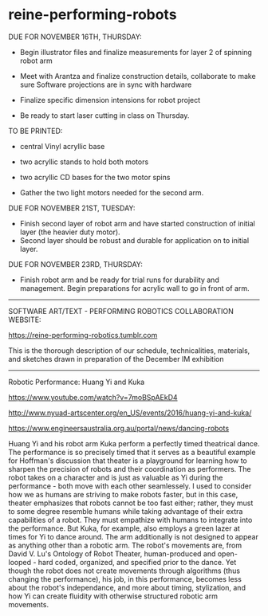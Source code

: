 # reine-performing-robots

DUE FOR NOVEMBER 16TH, THURSDAY:

- Begin illustrator files and finalize measurements for layer 2 of spinning robot arm 
- Meet with Arantza and finalize construction details, collaborate to make sure Software projections are in sync with hardware
- Finalize specific dimension intensions for robot project

- Be ready to start laser cutting in class on Thursday.

TO BE PRINTED:

- central Vinyl acryllic base
- two acryllic stands to hold both motors
- two acryllic CD bases for the two motor spins

- Gather the two light motors needed for the second arm.


DUE FOR NOVEMBER 21ST, TUESDAY:

- Finish second layer of robot arm and have started construction of initial layer (the heavier duty motor).
- Second layer should be robust and durable for application on to initial layer.


DUE FOR NOVEMBER 23RD, THURSDAY:

- Finish robot arm and be ready for trial runs for durability and management. Begin preparations for acrylic wall to go in front of arm. 


------------------------------------------

SOFTWARE ART/TEXT  - PERFORMING ROBOTICS COLLABORATION WEBSITE:



https://reine-performing-robotics.tumblr.com




This is the thorough description of our schedule, technicalities, materials, and sketches drawn in preparation of the December IM exhibition



-----------------------------------------

Robotic Performance: Huang Yi and Kuka


https://www.youtube.com/watch?v=7moBSpAEkD4

http://www.nyuad-artscenter.org/en_US/events/2016/huang-yi-and-kuka/

https://www.engineersaustralia.org.au/portal/news/dancing-robots


Huang Yi and his robot arm Kuka perform a perfectly timed theatrical dance. The performance is so precisely timed that it serves as a beautiful example for Hoffman's discussion that theater is a playground for learning how to sharpen the precision of robots and their coordination as performers. The robot takes on a character and is just as valuable as Yi during the performance - both move with each other seamlessely. I used to consider how we as humans are striving to make robots faster, but in this case, theater emphasizes that robots cannot be too fast either; rather, they must to some degree resemble humans while taking advantage of their extra capabilities of a robot. They must empathize with humans to integrate into the performance. But Kuka, for example, also employs a green lazer at times for Yi to dance around. The arm additionally is not designed to appear as anything other than a robotic arm. The robot's movements are, from David V. Lu's Ontology of Robot Theater, human-produced and open-looped - hard coded, organized, and specified prior to the dance. Yet though the robot does not create movements through algorithms (thus changing the performance), his job, in this performance, becomes less about the robot's independance, and more about timing, stylization, and how Yi can create fluidity with otherwise structured robotic arm movements.
